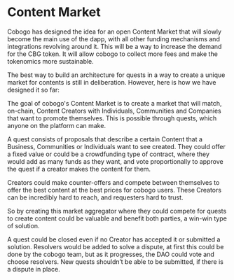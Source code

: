 # Content Market

Cobogo has designed the idea for an open Content Market that will slowly become the main use of the dapp, with all other funding mechanisms and integrations revolving around it. This will be a way to increase the demand for the CBG token. It will allow cobogo to collect more fees and make the tokenomics more sustainable.&#x20;

The best way to build an architecture for quests in a way to create a unique market for contents is still in deliberation. However, here is how we have designed it so far:&#x20;

The goal of cobogo's Content Market is to create a market that will match, on-chain, Content Creators with Individuals, Communities and Companies that want to promote themselves. This is possible through quests, which anyone on the platform can make.&#x20;

A quest consists of proposals that describe a certain Content that a Business, Communities or Individuals want to see created. They could offer a fixed value or could be a crowdfunding type of contract, where they would add as many funds as they want, and vote proportionally to approve the quest if a creator makes the content for them.&#x20;

Creators could make counter-offers and compete between themselves to offer the best content at the best prices for cobogo users. These Creators can be incredibly hard to reach, and requesters hard to trust.&#x20;

So by creating this market aggregator where they could compete for quests to create content could be valuable and benefit both parties, a win-win type of solution.&#x20;

A quest could be closed even if no Creator has accepted it or submitted a solution. Resolvers would be added to solve a dispute, at first this could be done by the cobogo team, but as it progresses, the DAO could vote and choose resolvers. New quests shouldn’t be able to be submitted, if there is a dispute in place.
